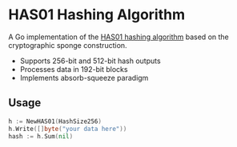 # HAS01 Hashing Algorithm

A Go implementation of the [HAS01 hashing algorithm](http://www.wiete.com.au/journals/GJEE/Publish/vol24no2/09-Sakan-K.pdf) based on the cryptographic sponge construction.

- Supports 256-bit and 512-bit hash outputs
- Processes data in 192-bit blocks
- Implements absorb-squeeze paradigm

## Usage

```go
h := NewHAS01(HashSize256)
h.Write([]byte("your data here"))
hash := h.Sum(nil)
```